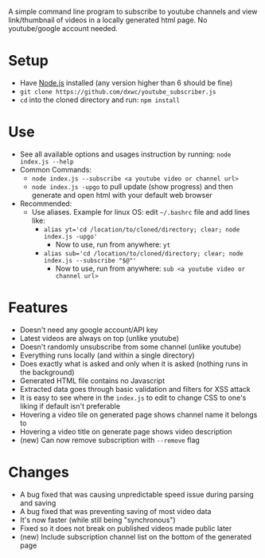 A simple command line program to subscribe to youtube channels and
view link/thumbnail of videos in a locally generated html page. No
youtube/google account needed.

# Setup

+ Have [Node.js](https://nodejs.org/en/) installed (any version
  higher than 6 should be fine)
+ `git clone https://github.com/dxwc/youtube_subscriber.js`
+ `cd` into the cloned directory and run: `npm install`

# Use

+ See all available options and usages instruction by running:
  `node index.js --help`
+ Common Commands:
    + `node index.js --subscribe <a youtube video or channel url>`
    + `node index.js -upgo` to pull update (show progress) and then
       generate and open html with your default web browser
+ Recommended:
    + Use aliases. Example for linux OS: edit `~/.bashrc` file
      and add lines like:
        + `alias yt='cd /location/to/cloned/directory; clear; node index.js -upgo'`
            + Now to use, run from anywhere: `yt`
        + `alias sub='cd /location/to/cloned/directory; clear; node index.js --subscribe "$@"'`
            + Now to use, run from anywhere: `sub <a youtube video or channel url>`

# Features

+ Doesn't need any google account/API key
+ Latest videos are always on top (unlike youtube)
+ Doesn't randomly unsubscribe from some channel (unlike youtube)
+ Everything runs locally (and within a single directory)
+ Does exactly what is asked and only when it is asked (nothing runs in the background)
+ Generated HTML file contains no Javascript
+ Extracted data goes through basic validation and filters for XSS attack
+ It is easy to see where in the `index.js` to edit to change CSS to one's liking
  if default isn't preferable
+ Hovering a video tile on generated page shows channel name it belongs to
+ Hovering a video title on generate page shows video description
+ (new) Can now remove subscription with `--remove` flag

# Changes

+ A bug fixed that was causing unpredictable speed issue during parsing and saving
+ A bug fixed that was preventing saving of most video data
+ It's now faster (while still being "synchronous")
+ Fixed so it does not break on published videos made public later
+ (new) Include subscription channel list on the bottom of the generated page
